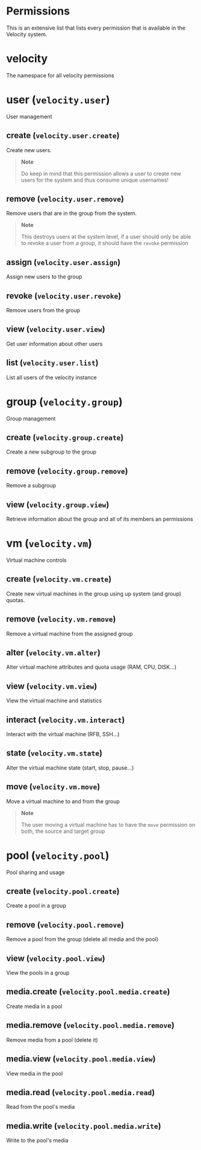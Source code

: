 # Permissions

This is an extensive list that lists every permission that is available in the Velocity system.

# velocity

The namespace for all velocity permissions

# user (`velocity.user`)

User management

## create (`velocity.user.create`)

Create new users.

> **Note**
> 
> Do keep in mind that this permission allows a user to create new users for the system and thus consume unique usernames!

## remove (`velocity.user.remove`)

Remove users that are in the group from the system.

> **Note**
> 
> This destroys users at the system level, if a user should only be able to revoke a user from a group, it should have the `revoke` permission

## assign (`velocity.user.assign`)

Assign new users to the group

## revoke (`velocity.user.revoke`)

Remove users from the group

## view (`velocity.user.view`)

Get user information about other users

## list (`velocity.user.list`)

List all users of the velocity instance

# group (`velocity.group`)

Group management

## create (`velocity.group.create`)

Create a new subgroup to the group

## remove (`velocity.group.remove`)

Remove a subgroup

## view (`velocity.group.view`)

Retrieve information about the group and all of its members an permissions

# vm (`velocity.vm`)

Virtual machine controls

## create (`velocity.vm.create`)

Create new virtual machines in the group using up system (and group) quotas.

## remove (`velocity.vm.remove`)

Remove a virtual machine from the assigned group

## alter (`velocity.vm.alter`)

Alter virtual machine attributes and quota usage (RAM, CPU, DISK...)

## view (`velocity.vm.view`)

View the virtual machine and statistics

## interact (`velocity.vm.interact`)

Interact with the virtual machine (RFB, SSH...)

## state (`velocity.vm.state`)

Alter the virtual machine state (start, stop, pause...)

## move (`velocity.vm.move`)

Move a virtual machine to and from the group

> **Note**
> 
> The user moving a virtual machine has to have the `move` permission on both, the source and target group

# pool (`velocity.pool`)

Pool sharing and usage

## create (`velocity.pool.create`)

Create a pool in a group

## remove (`velocity.pool.remove`)

Remove a pool from the group (delete all media and the pool)

## view (`velocity.pool.view`)

View the pools in a group

## media.create (`velocity.pool.media.create`)

Create media in a pool

## media.remove (`velocity.pool.media.remove`)

Remove media from a pool (delete it)

## media.view (`velocity.pool.media.view`)

View media in the pool

## media.read (`velocity.pool.media.read`)

Read from the pool's media

## media.write (`velocity.pool.media.write`)

Write to the pool's media
